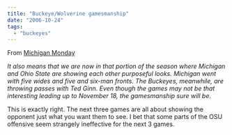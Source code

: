 ```yaml
---
title: "Buckeye/Wolverine gamesmanship"
date: "2006-10-24"
tags: 
  - "buckeyes"
---
```


From [Michigan Monday](http://www.the-ozone.net/football/2006/minnesota/michiganmonday.htm)

_It also means that we are now in that portion of the season where Michigan and Ohio State are showing each other purposeful looks. Michigan went with five wides and five and six-man fronts. The Buckeyes, meanwhile, are throwing passes with Ted Ginn. Even though the games may not be that interesting leading up to November 18, the gamesmanship sure will be._

This is exactly right. The next three games are all about showing the opponent just what you want them to see. I bet that some parts of the OSU offensive seem strangely ineffective for the next 3 games.
